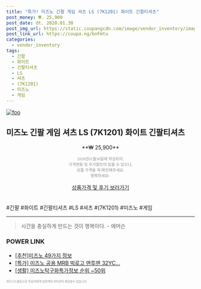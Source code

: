 ```yaml
--- 
title: "특가! 미즈노 긴팔 게임 셔츠 LS (7K1201) 화이트 긴팔티셔츠" 
post_money: ₩. 25,900 
post_date: dt. 2020.01.30 
post_img_url: https://static.coupangcdn.com/image/vendor_inventory/images/2017/03/10/18/7/3f0c2acd-ae2f-4282-9cd2-94ddba96e646.JPG 
post_link_url: https://coupa.ng/bnFmtu 
categories: 
  - vendor_inventory 
tags: 
  - 긴팔 
  - 화이트 
  - 긴팔티셔츠 
  - LS 
  - 셔츠 
  - (7K1201) 
  - 미즈노 
  - 게임 
--- 
```

[![foo](https://static.coupangcdn.com/image/vendor_inventory/images/2017/03/10/18/7/3f0c2acd-ae2f-4282-9cd2-94ddba96e646.JPG)](https://coupa.ng/bnFmtu) 

## 미즈노 긴팔 게임 셔츠 LS (7K1201) 화이트 긴팔티셔츠 
<p style="text-align: center;">**₩ 25,900**</p> 
<p style="text-align: center;"><span style="color: #898c8f; font-family: Georgia,Times,serif; font-size: 0.75em;">2020년01월30일에 작성되어, <br>가격변동 및 추가할인이 있을 수 있으니,<br> 상품 가격을 꼭!확인해주세요.<br>행복하세요~</span> 
</p>	 
<div markdown="0" style="text-align: center;"><a href="https://coupa.ng/bnFmtu" class="btn btn--success">상품가격 및 후기 보러가기</a></div> 
<br><br> 
  #긴팔 #화이트 #긴팔티셔츠 #LS #셔츠 #(7K1201) #미즈노 #게임 
<hr> 

> 시간을 충실하게 만드는 것이 행복이다. - 에머슨 


### POWER LINK

* <a href="https://blog.naver.com/fasyy4321/221789688138" target="_blank">[추천]미즈노 49가지 정보</a>
* <a href="https://blog.naver.com/sakai111/221789749016" target="_blank">[특가] 미즈노 공용 MRB 빅로고 맨투맨 32YC...</a>
* <a href="https://blog.naver.com/sakai111/221772921979" target="_blank"> [생활] 미즈노탁구화특가정보 순위 ~50위</a>

<span style="color: #898c8f; font-family: Georgia,Times,serif; font-size: 0.55em;">파트너스활동으로 작성자에게 일정액의 커미션이 제공될수 있습니다.</span> 
